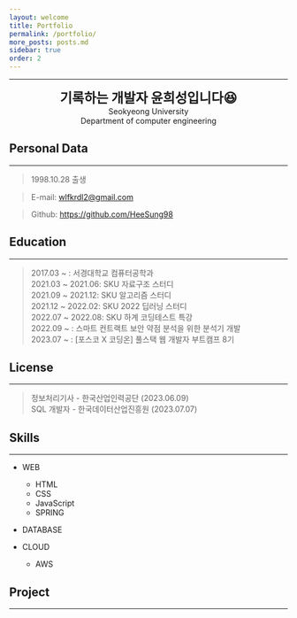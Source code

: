 ```yaml
---
layout: welcome
title: Portfolio
permalink: /portfolio/
more_posts: posts.md
sidebar: true
order: 2
---
```


* * *
<center>
<span style=
"font-size:170%;
font-weight:bold">
기록하는 개발자 윤희성입니다😆
</span>
</center>

<center>Seokyeong University</center>

<center>Department of computer engineering</center>


## Personal Data
---
> 1998.10.28 출생

> E-mail: wlfkrdl2@gmail.com

> Github: <a href="https://github.com/HeeSung98">https://github.com/HeeSung98</a>


## Education
---
> 2017.03 ~ : 서경대학교 컴퓨터공학과<br>
> 2021.03 ~ 2021.06: SKU 자료구조 스터디<br>
> 2021.09 ~ 2021.12: SKU 알고리즘 스터디<br>
> 2021.12 ~ 2022.02: SKU 2022 딥러닝 스터디<br>
> 2022.07 ~ 2022.08: SKU 하계 코딩테스트 특강<br>
> 2022.09 ~ : 스마트 컨트랙트 보안 약점 분석을 위한 분석기 개발<br>
> 2023.07 ~ : [포스코 X 코딩온] 풀스택 웹 개발자 부트캠프 8기<br>

## License
---
> 정보처리기사 - 한국산업인력공단 (2023.06.09)<br>
> SQL 개발자 - 한국데이터산업진흥원 (2023.07.07)<br>

## Skills
---

* WEB
    + HTML
    + CSS
    + JavaScript
    + SPRING

* DATABASE

* CLOUD
    + AWS

## Project
---




